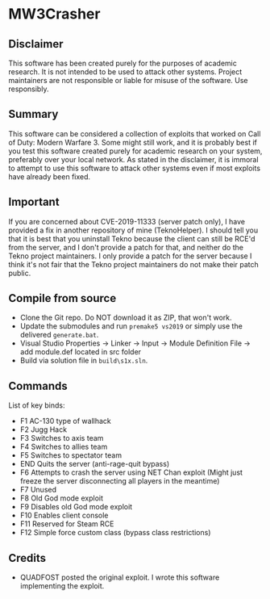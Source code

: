 # MW3Crasher

## Disclaimer

This software has been created purely for the purposes of academic research. It is not intended to be used to attack other systems. Project maintainers are not responsible or liable for misuse of the software. Use responsibly.

## Summary

This software can be considered a collection of exploits that worked on Call of Duty: Modern Warfare 3. Some might still work, and it is probably best if you test this software created purely for academic research on your system, preferably over your local network.
As stated in the disclaimer, it is immoral to attempt to use this software to attack other systems even if most exploits have already been fixed.

## Important

If you are concerned about CVE-2019-11333 (server patch only), I have provided a fix in another repository of mine (TeknoHelper). I should tell you that it is best that you uninstall Tekno because the client can still be RCE'd from the server, and I don't provide a patch for that, and neither do the Tekno project maintainers. I only provide a patch for the server because I think it's not fair that the Tekno project maintainers do not make their patch public.

## Compile from source

- Clone the Git repo. Do NOT download it as ZIP, that won't work.
- Update the submodules and run `premake5 vs2019` or simply use the delivered `generate.bat`.
- Visual Studio Properties -> Linker -> Input -> Module Definition File -> add module.def located in src folder
- Build via solution file in `build\s1x.sln`.

## Commands

List of key binds:
- F1 AC-130 type of wallhack
- F2 Jugg Hack
- F3 Switches to axis team
- F4 Switches to allies team
- F5 Switches to spectator team
- END Quits the server (anti-rage-quit bypass)
- F6 Attempts to crash the server using NET Chan exploit (Might just freeze the server disconnecting all players in the meantime)
- F7 Unused
- F8 Old God mode exploit
- F9 Disables old God mode exploit
- F10 Enables client console
- F11 Reserved for Steam RCE
- F12 Simple force custom class (bypass class restrictions)

## Credits

- QUADFOST posted the original exploit. I wrote this software implementing the exploit.